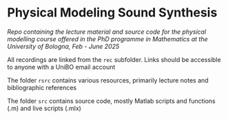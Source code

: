 # Physical Modeling Sound Synthesis

*Repo containing the lecture material and source code for the physical modelling course offered in the PhD programme in Mathematics at the University of Bologna, Feb - June 2025*

All recordings are linked from the `rec` subfolder. Links should be accessible to anyone with a UniBO email account

The folder `rsrc` contains various resources, primarily lecture notes and bibliographic references

The folder `src` contains source code, mostly Matlab scripts and functions (.m) and live scripts (.mlx)
